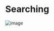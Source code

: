 # Searching
![image](https://github.com/abdullah-zero9/Searching/assets/126222065/f111bfc1-3982-4738-a92f-4d1a938d787b)
